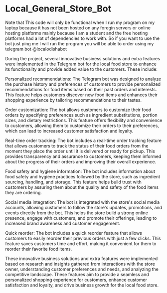 # Local_General_Store_Bot

Note that This code will only be functional when I run my program on my laptop because it has not been hosted on any foregin servers or online hosting platforms mainly because I am a student and the free hosting platforms had a lot of dependencies to work with. So if you want to use the bot just ping me I will run the program you will be able to order using my telegram bot @localodishabot


During the project, several innovative business solutions and extra features were implemented in the Telegram bot for the local food store to enhance its functionality and provide added value to the customers. These include:

Personalized recommendations: The Telegram bot was designed to analyze the purchase history and preferences of customers to provide personalized recommendations for food items based on their past orders and interests. This feature helps customers discover new food items and enhances their shopping experience by tailoring recommendations to their tastes.

Order customization: The bot allows customers to customize their food orders by specifying preferences such as ingredient substitutions, portion sizes, and dietary restrictions. This feature offers flexibility and convenience to customers, allowing them to customize their orders to their preferences, which can lead to increased customer satisfaction and loyalty.

Real-time order tracking: The bot includes a real-time order tracking feature that allows customers to track the status of their food orders from the moment they place the order until it is delivered or ready for pickup. This provides transparency and assurance to customers, keeping them informed about the progress of their orders and improving their overall experience.

Food safety and hygiene information: The bot includes information about food safety and hygiene practices followed by the store, such as ingredient sourcing, handling, and storage. This feature helps build trust with customers by assuring them about the quality and safety of the food items they are ordering.

Social media integration: The bot is integrated with the store's social media accounts, allowing customers to follow the store's updates, promotions, and events directly from the bot. This helps the store build a strong online presence, engage with customers, and promote their offerings, leading to increased brand awareness and customer engagement.

Quick reorder: The bot includes a quick reorder feature that allows customers to easily reorder their previous orders with just a few clicks. This feature saves customers time and effort, making it convenient for them to reorder their favorite food items.

These innovative business solutions and extra features were implemented based on research and insights gathered from interactions with the store owner, understanding customer preferences and needs, and analyzing the competitive landscape. These features aim to provide a seamless and personalized shopping experience for customers, enhance customer satisfaction and loyalty, and drive business growth for the local food store.
